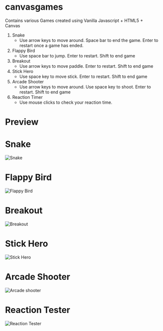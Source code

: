 # canvasgames

Contains various Games created using Vanilla Javascript + HTML5 + Canvas

<ol>
<li>Snake 
  <ul><li>Use arrow keys to move around. Space bar to end the game. Enter to restart once a game has ended.</li></ul>
</li>
<li>Flappy Bird 
  <ul><li>Use space bar to jump. Enter to restart. Shift to end game</li></ul>
</li>
<li>Breakout 
  <ul><li>Use arrow keys to move paddle. Enter to restart. Shift to end game</li></ul>
</li>
<li>Stick Hero 
  <ul><li>Use space key to move stick. Enter to restart. Shift to end game</li></ul>
</li>
<li>Arcade Shooter 
  <ul><li>Use arrow keys to move around. Use space key to shoot. Enter to restart. Shift to end game</li></ul>
</li>
<li>Reaction Timer 
  <ul><li>Use mouse clicks to check your reaction time.</li></ul>
</li>
</ol>

# Preview

# Snake

![Snake](https://github.com/dhi37th/projectscreenshots/blob/master/Project_Screenshot/canvasgames/snake.gif)

# Flappy Bird

![Flappy Bird](https://github.com/dhi37th/projectscreenshots/blob/master/Project_Screenshot/canvasgames/flappybird.gif)

# Breakout

![Breakout](https://github.com/dhi37th/projectscreenshots/blob/master/Project_Screenshot/canvasgames/breakout.gif)

# Stick Hero

![Stick Hero](https://github.com/dhi37th/projectscreenshots/blob/master/Project_Screenshot/canvasgames/stickhero.gif)

# Arcade Shooter

![Arcade shooter](https://github.com/dhi37th/projectscreenshots/blob/master/Project_Screenshot/canvasgames/arcadeshooter.gif)

# Reaction Tester

![Reaction Tester](https://github.com/dhi37th/projectscreenshots/blob/master/Project_Screenshot/canvasgames/reaction-tester.gif)
